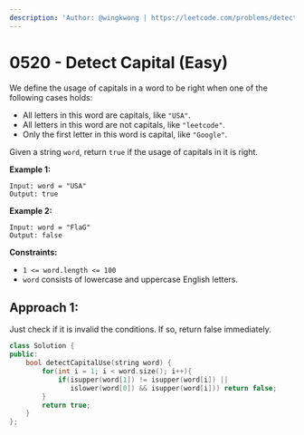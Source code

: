 ```yaml
---
description: 'Author: @wingkwong | https://leetcode.com/problems/detect-capital/'
---
```


# 0520 - Detect Capital (Easy)

We define the usage of capitals in a word to be right when one of the following cases holds:

* All letters in this word are capitals, like `"USA"`.
* All letters in this word are not capitals, like `"leetcode"`.
* Only the first letter in this word is capital, like `"Google"`.

Given a string `word`, return `true` if the usage of capitals in it is right.

**Example 1:**

```
Input: word = "USA"
Output: true
```

**Example 2:**

```
Input: word = "FlaG"
Output: false
```

**Constraints:**

* `1 <= word.length <= 100`
* `word` consists of lowercase and uppercase English letters.

## Approach 1:

Just check if it is invalid the conditions. If so, return false immediately.

```cpp
class Solution {
public:
    bool detectCapitalUse(string word) {
        for(int i = 1; i < word.size(); i++){
            if(isupper(word[1]) != isupper(word[i]) || 
               islower(word[0]) && isupper(word[i])) return false;
        }        
        return true;
    }
};
```
